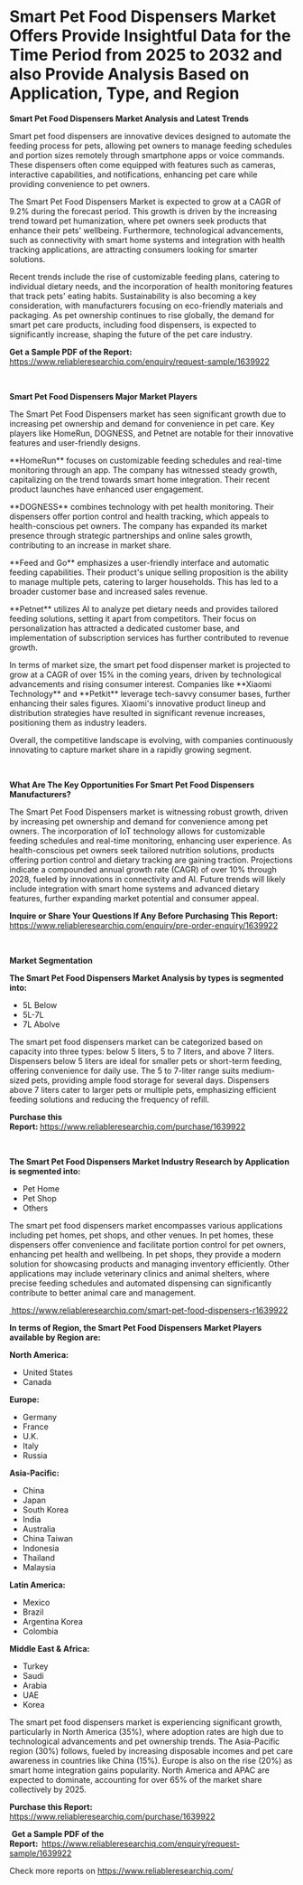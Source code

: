 <p><h1>Smart Pet Food Dispensers Market Offers Provide Insightful Data for the Time Period from 2025 to 2032 and also Provide Analysis Based on Application, Type, and Region</h1></p><p><strong>Smart Pet Food Dispensers Market Analysis and Latest Trends</strong></p>
<p><p>Smart pet food dispensers are innovative devices designed to automate the feeding process for pets, allowing pet owners to manage feeding schedules and portion sizes remotely through smartphone apps or voice commands. These dispensers often come equipped with features such as cameras, interactive capabilities, and notifications, enhancing pet care while providing convenience to pet owners.</p><p>The Smart Pet Food Dispensers Market is expected to grow at a CAGR of 9.2% during the forecast period. This growth is driven by the increasing trend toward pet humanization, where pet owners seek products that enhance their pets' wellbeing. Furthermore, technological advancements, such as connectivity with smart home systems and integration with health tracking applications, are attracting consumers looking for smarter solutions. </p><p>Recent trends include the rise of customizable feeding plans, catering to individual dietary needs, and the incorporation of health monitoring features that track pets' eating habits. Sustainability is also becoming a key consideration, with manufacturers focusing on eco-friendly materials and packaging. As pet ownership continues to rise globally, the demand for smart pet care products, including food dispensers, is expected to significantly increase, shaping the future of the pet care industry.</p></p>
<p><strong>Get a Sample PDF of the Report:&nbsp;</strong> <a href="https://www.reliableresearchiq.com/enquiry/request-sample/1639922?utm_campaign=2732&utm_medium=2&utm_source=Github&utm_content=ia&utm_term=05042025&utm_id=smart-pet-food-dispensers">https://www.reliableresearchiq.com/enquiry/request-sample/1639922</a></p>
<p>&nbsp;</p>
<p><strong>Smart Pet Food Dispensers Major Market Players</strong></p>
<p><p>The Smart Pet Food Dispensers market has seen significant growth due to increasing pet ownership and demand for convenience in pet care. Key players like HomeRun, DOGNESS, and Petnet are notable for their innovative features and user-friendly designs.</p><p>**HomeRun** focuses on customizable feeding schedules and real-time monitoring through an app. The company has witnessed steady growth, capitalizing on the trend towards smart home integration. Their recent product launches have enhanced user engagement.</p><p>**DOGNESS** combines technology with pet health monitoring. Their dispensers offer portion control and health tracking, which appeals to health-conscious pet owners. The company has expanded its market presence through strategic partnerships and online sales growth, contributing to an increase in market share.</p><p>**Feed and Go** emphasizes a user-friendly interface and automatic feeding capabilities. Their product's unique selling proposition is the ability to manage multiple pets, catering to larger households. This has led to a broader customer base and increased sales revenue.</p><p>**Petnet** utilizes AI to analyze pet dietary needs and provides tailored feeding solutions, setting it apart from competitors. Their focus on personalization has attracted a dedicated customer base, and implementation of subscription services has further contributed to revenue growth.</p><p>In terms of market size, the smart pet food dispenser market is projected to grow at a CAGR of over 15% in the coming years, driven by technological advancements and rising consumer interest. Companies like **Xiaomi Technology** and **Petkit** leverage tech-savvy consumer bases, further enhancing their sales figures. Xiaomi's innovative product lineup and distribution strategies have resulted in significant revenue increases, positioning them as industry leaders.</p><p>Overall, the competitive landscape is evolving, with companies continuously innovating to capture market share in a rapidly growing segment.</p></p>
<p>&nbsp;</p>
<p><strong>What Are The Key Opportunities For Smart Pet Food Dispensers Manufacturers?</strong></p>
<p><p>The Smart Pet Food Dispensers market is witnessing robust growth, driven by increasing pet ownership and demand for convenience among pet owners. The incorporation of IoT technology allows for customizable feeding schedules and real-time monitoring, enhancing user experience. As health-conscious pet owners seek tailored nutrition solutions, products offering portion control and dietary tracking are gaining traction. Projections indicate a compounded annual growth rate (CAGR) of over 10% through 2028, fueled by innovations in connectivity and AI. Future trends will likely include integration with smart home systems and advanced dietary features, further expanding market potential and consumer appeal.</p></p>
<p><strong>Inquire or Share Your Questions If Any Before Purchasing This Report:</strong> <a href="https://www.reliableresearchiq.com/enquiry/pre-order-enquiry/1639922?utm_campaign=2732&utm_medium=2&utm_source=Github&utm_content=ia&utm_term=05042025&utm_id=smart-pet-food-dispensers">https://www.reliableresearchiq.com/enquiry/pre-order-enquiry/1639922</a></p>
<p>&nbsp;</p>
<p><strong>Market Segmentation</strong></p>
<p><strong>The Smart Pet Food Dispensers Market Analysis by types is segmented into:</strong></p>
<p><ul><li>5L Below</li><li>5L-7L</li><li>7L Abolve</li></ul></p>
<p><p>The smart pet food dispensers market can be categorized based on capacity into three types: below 5 liters, 5 to 7 liters, and above 7 liters. Dispensers below 5 liters are ideal for smaller pets or short-term feeding, offering convenience for daily use. The 5 to 7-liter range suits medium-sized pets, providing ample food storage for several days. Dispensers above 7 liters cater to larger pets or multiple pets, emphasizing efficient feeding solutions and reducing the frequency of refill.</p></p>
<p><strong>Purchase this Report:&nbsp;</strong><a href="https://www.reliableresearchiq.com/purchase/1639922?utm_campaign=2732&utm_medium=2&utm_source=Github&utm_content=ia&utm_term=05042025&utm_id=smart-pet-food-dispensers">https://www.reliableresearchiq.com/purchase/1639922</a></p>
<p>&nbsp;</p>
<p><strong>The Smart Pet Food Dispensers Market Industry Research by Application is segmented into:</strong></p>
<p><ul><li>Pet Home</li><li>Pet Shop</li><li>Others</li></ul></p>
<p><p>The smart pet food dispensers market encompasses various applications including pet homes, pet shops, and other venues. In pet homes, these dispensers offer convenience and facilitate portion control for pet owners, enhancing pet health and wellbeing. In pet shops, they provide a modern solution for showcasing products and managing inventory efficiently. Other applications may include veterinary clinics and animal shelters, where precise feeding schedules and automated dispensing can significantly contribute to better animal care and management.</p></p>
<p><a href="https://www.reliableresearchiq.com/smart-pet-food-dispensers-r1639922?utm_campaign=2732&utm_medium=2&utm_source=Github&utm_content=ia&utm_term=05042025&utm_id=smart-pet-food-dispensers">&nbsp;https://www.reliableresearchiq.com/smart-pet-food-dispensers-r1639922</a></p>
<p><strong>In terms of Region, the Smart Pet Food Dispensers Market Players available by Region are:</strong></p>
<p>
    <p> <strong> North America: </strong>
        <ul>
            <li>United States</li>
            <li>Canada</li>
        </ul>
        </p> 
    <p> <strong> Europe: </strong>
        <ul>
            <li>Germany</li>
            <li>France</li>
            <li>U.K.</li>
            <li>Italy</li>
            <li>Russia</li>
        </ul>
        </p> 
    <p> <strong> Asia-Pacific: </strong>
        <ul>
            <li>China</li>
            <li>Japan</li>
            <li>South Korea</li>
            <li>India</li>
            <li>Australia</li>
            <li>China Taiwan</li>
            <li>Indonesia</li>
            <li>Thailand</li>
            <li>Malaysia</li>
        </ul>
        </p> 
    <p> <strong> Latin America: </strong>
        <ul>
            <li>Mexico</li>
            <li>Brazil</li>
            <li>Argentina Korea</li>
            <li>Colombia</li>
        </ul>
        </p> 
    <p> <strong> Middle East & Africa: </strong>
        <ul>
            <li>Turkey</li>
            <li>Saudi</li>
            <li>Arabia</li>
            <li>UAE</li>
            <li>Korea</li>
        </ul>
    </p>
    </p>
<p><p>The smart pet food dispensers market is experiencing significant growth, particularly in North America (35%), where adoption rates are high due to technological advancements and pet ownership trends. The Asia-Pacific region (30%) follows, fueled by increasing disposable incomes and pet care awareness in countries like China (15%). Europe is also on the rise (20%) as smart home integration gains popularity. North America and APAC are expected to dominate, accounting for over 65% of the market share collectively by 2025.</p></p>
<p><strong>Purchase this Report: </strong><a href="https://www.reliableresearchiq.com/purchase/1639922?utm_campaign=2732&utm_medium=2&utm_source=Github&utm_content=ia&utm_term=05042025&utm_id=smart-pet-food-dispensers">https://www.reliableresearchiq.com/purchase/1639922</a></p>
<p>&nbsp;<strong>Get a Sample PDF of the Report:&nbsp;&nbsp;</strong><a href="https://www.reliableresearchiq.com/enquiry/request-sample/1639922?utm_campaign=2732&utm_medium=2&utm_source=Github&utm_content=ia&utm_term=05042025&utm_id=smart-pet-food-dispensers">https://www.reliableresearchiq.com/enquiry/request-sample/1639922</a></p>
<p><strong></strong></p>
<p>Check more reports on <a href="https://www.reliableresearchiq.com/?utm_campaign=2732&utm_medium=2&utm_source=Github&utm_content=ia&utm_term=05042025&utm_id=smart-pet-food-dispensers">https://www.reliableresearchiq.com/</a></p>